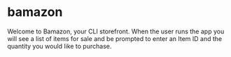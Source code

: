 # bamazon

Welcome to Bamazon, your CLI storefront. When the user runs the app you will see a list of items for sale and be prompted to enter an Item ID 
and the quantity you would like to purchase. 

